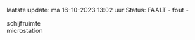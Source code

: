 laatste update: 
ma 16-10-2023 13:02   uur 
Status: FAALT - fout - 
<div class="service R">schijfruimte</div><div class="service Y">microstation</div>